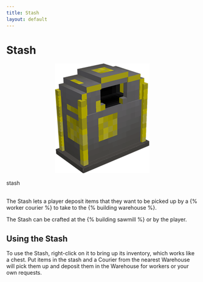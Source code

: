 ```yaml
---
title: Stash
layout: default
---
```

# Stash

<div class="infobox box text-center">
    <p style="text-align:center;"><img src="../../assets/images/items/stashbox.png" alt="Stashbox"></p>
    <recipe>stash</recipe>
</div>
<br>

The Stash lets a player deposit items that they want to be picked up by a {% worker courier %} to take to the {% building warehouse %}.

The Stash can be crafted at the {% building sawmill %} or by the player.
<br>

## Using the Stash

To use the Stash, right-click on it to bring up its inventory, which works like a chest. 
Put items in the stash and a Courier from the nearest Warehouse will pick them up and deposit them in the Warehouse for workers or your own requests.
